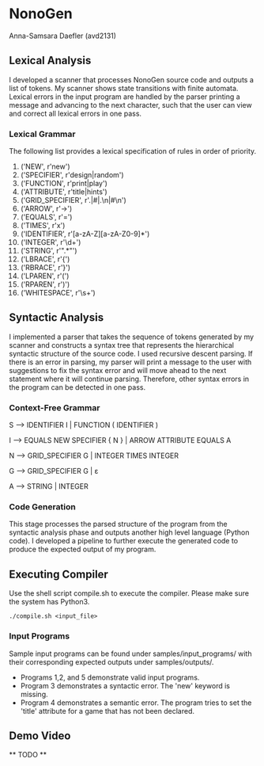# NonoGen
Anna-Samsara Daefler (avd2131)

## Lexical Analysis
I developed a scanner that processes NonoGen source code and outputs a list of tokens. My scanner shows state
transitions with finite automata. Lexical errors in the input program are handled by the parser printing a message
and advancing to the next character, such that the user can view and correct all lexical errors in one pass.

### Lexical Grammar
The following list provides a lexical specification of rules in order of priority.

1) ('NEW', r'new')
2) ('SPECIFIER', r'design|random')
3) ('FUNCTION', r'print|play')
4) ('ATTRIBUTE', r'title|hints')
5) ('GRID_SPECIFIER', r'\.|#|\.\n|#\n')
6) ('ARROW', r'->')
7) ('EQUALS', r'=')
8) ('TIMES', r'x')
9) ('IDENTIFIER', r'[a-zA-Z][a-zA-Z0-9]*')
10) ('INTEGER', r'\d+')
11) ('STRING', r'".*"')
12) ('LBRACE', r'{')
13) ('RBRACE', r'}')
14) ('LPAREN', r'(')
15) ('RPAREN', r')')
16) ('WHITESPACE', r'\s+')

## Syntactic Analysis
I implemented a parser that takes the sequence of tokens generated by my scanner and constructs 
a syntax tree that represents the hierarchical syntactic structure of the source code. I used
recursive descent parsing. If there is an error in parsing, my parser will print a message to 
the user with suggestions to fix the syntax error and will move ahead to the next statement
where it will continue parsing. Therefore, other syntax errors in the program can be detected in
one pass.

### Context-Free Grammar
S --> IDENTIFIER I | FUNCTION ( IDENTIFIER )

I --> EQUALS NEW SPECIFIER { N } | ARROW ATTRIBUTE EQUALS A

N --> GRID_SPECIFIER G | INTEGER TIMES INTEGER

G --> GRID_SPECIFIER G | ε

A --> STRING | INTEGER

### Code Generation
This stage processes the parsed structure of the program from the syntactic analysis phase and outputs another high level
language (Python code). I developed a pipeline to further execute the generated code to produce the expected output of my
program.

## Executing Compiler
Use the shell script compile.sh to execute the compiler. Please make sure the system has Python3.

```./compile.sh <input_file>```

### Input Programs
Sample input programs can be found under samples/input_programs/ with their corresponding
expected outputs under samples/outputs/. 

* Programs 1,2, and 5 demonstrate valid input programs.
* Program 3 demonstrates a syntactic error. The 'new' keyword is missing.
* Program 4 demonstrates a semantic error. The program tries to set the 'title' attribute for a game that has not been declared.

## Demo Video
** TODO ** 